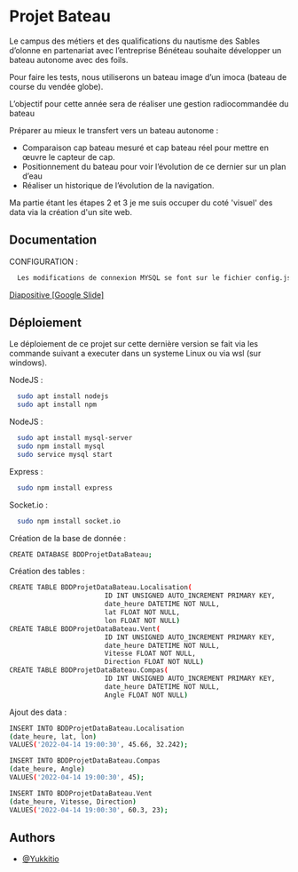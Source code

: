 
# Projet Bateau

Le campus des métiers et des qualifications du nautisme des Sables d’olonne en partenariat avec l’entreprise Bénéteau souhaite développer un bateau autonome avec des foils.

Pour faire les tests, nous utiliserons un bateau image d’un imoca (bateau de course du vendée globe).

L’objectif pour cette année sera de réaliser une gestion radiocommandée du bateau

Préparer au mieux le transfert vers un bateau autonome :

- Comparaison cap bateau mesuré et cap bateau réel pour mettre en œuvre le capteur de cap.
- Positionnement du bateau pour voir l’évolution de ce dernier sur un plan d’eau
- Réaliser un historique de l’évolution de la navigation.

Ma partie étant les étapes 2 et 3 je me suis occuper du coté 'visuel' des data via la création d'un site web.

## Documentation
CONFIGURATION :
```bash
  Les modifications de connexion MYSQL se font sur le fichier config.json
```
[Diapositive [Google Slide]](https://docs.google.com/presentation/d/10VwbyRFjuF6Ki-SiaJML8OxZ5xKJOEbo5QIlrghB-JM/edit?usp=sharing)


## Déploiement

Le déploiement de ce projet sur cette dernière version se fait via les commande suivant a executer dans un systeme Linux ou via wsl (sur windows).

NodeJS :
```bash
  sudo apt install nodejs
  sudo apt install npm
```

NodeJS :
```bash
  sudo apt install mysql-server
  sudo npm install mysql
  sudo service mysql start
```

Express :
```bash
  sudo npm install express
```

Socket.io :
```bash
  sudo npm install socket.io
```


Création de la base de donnée :
```bash
CREATE DATABASE BDDProjetDataBateau;
```
Création des tables :
```bash
CREATE TABLE BDDProjetDataBateau.Localisation(
                        ID INT UNSIGNED AUTO_INCREMENT PRIMARY KEY,
                        date_heure DATETIME NOT NULL,
                        lat FLOAT NOT NULL,
                        lon FLOAT NOT NULL)
CREATE TABLE BDDProjetDataBateau.Vent(
                        ID INT UNSIGNED AUTO_INCREMENT PRIMARY KEY,
                        date_heure DATETIME NOT NULL,
                        Vitesse FLOAT NOT NULL,
                        Direction FLOAT NOT NULL)
CREATE TABLE BDDProjetDataBateau.Compas(
                        ID INT UNSIGNED AUTO_INCREMENT PRIMARY KEY,
                        date_heure DATETIME NOT NULL,
                        Angle FLOAT NOT NULL)
```
Ajout des data :
```bash
INSERT INTO BDDProjetDataBateau.Localisation
(date_heure, lat, lon)
VALUES('2022-04-14 19:00:30', 45.66, 32.242);

INSERT INTO BDDProjetDataBateau.Compas
(date_heure, Angle)
VALUES('2022-04-14 19:00:30', 45);

INSERT INTO BDDProjetDataBateau.Vent
(date_heure, Vitesse, Direction)
VALUES('2022-04-14 19:00:30', 60.3, 23);
```



## Authors

- [@Yukkitio](https://www.github.com/yukkitio)

